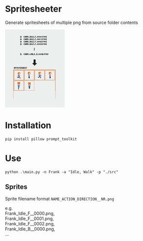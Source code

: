 # Spritesheeter
Generate spritesheets of multiple png from source folder contents

![preview](preview.png?raw=true "create spritesheet")

# Installation
```
pip install pillow prompt_toolkit
``` 

# Use
```
python .\main.py -n Frank -a "Idle, Walk" -p "./src"
```
## Sprites
Sprite filename format ```NAME_ACTION_DIRECTION__NR.png```  

e.g.  
Frank_Idle_F__0000.png,  
Frank_Idle_F__0001.png,  
Frank_Idle_F__0002.png,  
Frank_Idle_B__0000.png,  
...
